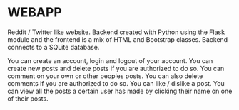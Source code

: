 # WEBAPP

Reddit / Twitter like website. Backend created with Python using the Flask module and the frontend is a mix of HTML and Bootstrap classes.
Backend connects to a SQLite database.

You can create an account, login and logout of your account.
You can create new posts and delete posts if you are authorized to do so.
You can comment on your own or other peoples posts. You can also delete comments if you are authorized to do so.
You can like / dislike a post.
You can view all the posts a certain user has made by clicking their name on one of their posts.
